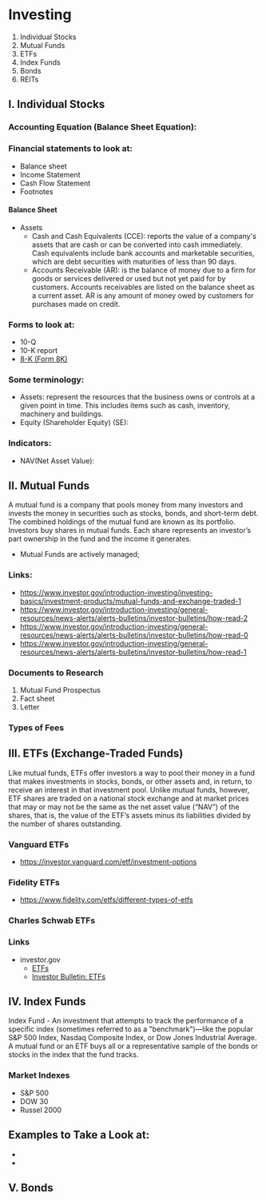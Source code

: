 # Investing

1) Individual Stocks
2) Mutual Funds
3) ETFs
4) Index Funds
5) Bonds
6) REITs

## I. Individual Stocks

### Accounting Equation (Balance Sheet Equation):

### Financial statements to look at:
- Balance sheet
- Income Statement
- Cash Flow Statement
- Footnotes

#### Balance Sheet
- Assets
  - Cash and Cash Equivalents (CCE): reports the value of a company's assets that are cash or can be converted into cash immediately. Cash equivalents include bank accounts and marketable securities, which are debt securities with maturities of less than 90 days.
  - Accounts Receivable (AR): is the balance of money due to a firm for goods or services delivered or used but not yet paid for by customers. Accounts receivables are listed on the balance sheet as a current asset. AR is any amount of money owed by customers for purchases made on credit.

### Forms to look at:
- 10-Q
- 10-K report
- [8-K (Form 8K)](https://www.sec.gov/answers/form8k.htm)

### Some terminology:
- Assets: represent the resources that the business owns or controls at a given point in time. This includes items such as cash, inventory, machinery and buildings.
- Equity (Shareholder Equity) (SE): 

### Indicators:
- NAV(Net Asset Value):
## II. Mutual Funds
A mutual fund is a company that pools money from many investors and invests the money in securities such as stocks, bonds, and short-term debt. The combined holdings of the mutual fund are known as its portfolio. Investors buy shares in mutual funds. Each share represents an investor’s part ownership in the fund and the income it generates.
- Mutual Funds are actively managed;


### Links: 
- https://www.investor.gov/introduction-investing/investing-basics/investment-products/mutual-funds-and-exchange-traded-1
- https://www.investor.gov/introduction-investing/general-resources/news-alerts/alerts-bulletins/investor-bulletins/how-read-2
- https://www.investor.gov/introduction-investing/general-resources/news-alerts/alerts-bulletins/investor-bulletins/how-read-0
- https://www.investor.gov/introduction-investing/general-resources/news-alerts/alerts-bulletins/investor-bulletins/how-read-1

### Documents to Research
1) Mutual Fund Prospectus
2) Fact sheet
3) Letter

### Types of Fees

## III. ETFs (Exchange-Traded Funds)
Like mutual funds, ETFs offer investors a way to pool their money in a fund that makes investments in stocks, bonds, or other assets and, in return, to receive an interest in that investment pool.  Unlike mutual funds, however, ETF shares are traded on a national stock exchange and at market prices that may or may not be the same as the net asset value (“NAV”) of the shares, that is, the value of the ETF’s assets minus its liabilities divided by the number of shares outstanding.

### Vanguard ETFs
- https://investor.vanguard.com/etf/investment-options

### Fidelity ETFs
- https://www.fidelity.com/etfs/different-types-of-etfs

### Charles Schwab ETFs

### Links
- investor.gov
  - [ETFs](https://www.investor.gov/introduction-investing/investing-basics/investment-products/mutual-funds-and-exchange-traded-2)
  - [Investor Bulletin: ETFs](https://www.investor.gov/introduction-investing/general-resources/news-alerts/alerts-bulletins/investor-bulletins-24)

## IV. Index Funds
Index Fund - An investment that attempts to track the performance of a specific index (sometimes referred to as a "benchmark")—like the popular S&P 500 Index, Nasdaq Composite Index, or Dow Jones Industrial Average. A mutual fund or an ETF buys all or a representative sample of the bonds or stocks in the index that the fund tracks.

### Market Indexes
- S&P 500
- DOW 30
- Russel 2000

Examples to Take a Look at:
- 
- 
- 

## V. Bonds
